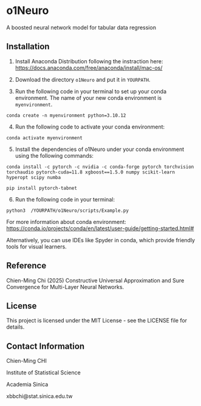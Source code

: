 # o1Neuro
A boosted neural network model for tabular data regression



## Installation

1. Install Anaconda Distribution following the instraction here: <https://docs.anaconda.com/free/anaconda/install/mac-os/>

2. Download the directory `o1Neuro` and put it in `YOURPATH`.

3. Run the following code in your terminal to set up your conda environment. The name of your new conda environment is `myenvironment`.

```conda create -n myenvironment python=3.10.12```

4. Run the following code to activate your conda environment:

```conda activate myenvironment```

5. Install the dependencies of o1Neuro under your conda environment using the following commands:

```conda install -c pytorch -c nvidia -c conda-forge pytorch torchvision torchaudio pytorch-cuda=11.8 xgboost==1.5.0 numpy scikit-learn hyperopt scipy numba```

```pip install pytorch-tabnet```

6. Run the following code in your terminal:

```python3  /YOURPATH/o1Neuro/scripts/Example.py```

For more information about conda environment: <https://conda.io/projects/conda/en/latest/user-guide/getting-started.html#>

Alternatively, you can use IDEs like Spyder in conda, which provide friendly tools for visual learners.




## Reference

Chien-Ming Chi (2025) Constructive Universal Approximation and Sure Convergence for Multi-Layer Neural Networks.

## License

This project is licensed under the MIT License - see the LICENSE file for details.

## Contact Information

Chien-Ming CHI

Institute of Statistical Science

Academia Sinica

xbbchi<span>@</span>stat.sinica.edu.tw


